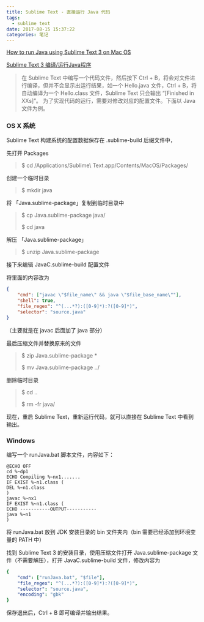```yaml
---
title: Sublime Text - 直接运行 Java 代码
tags:
  - sublime text
date: 2017-08-15 15:37:22
categories: 笔记
---
```


[How to run Java using Sublime Text 3 on Mac OS](https://stackoverflow.com/questions/24319143/how-to-run-java-using-sublime-text-3-on-mac-os)

[Sublime Text 3 编译/运行Java程序](https://zhuanlan.zhihu.com/p/25820430)



> 在 Sublime Text 中编写一个代码文件，然后按下 Ctrl + B，将会对文件进行编译，但并不会显示出运行结果，如一个 Hello.java 文件，Ctrl + B，将自动编译为一个 Hello.class 文件，Sublime Text 只会输出 “[Finished in XXs]”。 为了实现代码的运行，需要对修改对应的配置文件。下面以 Java 文件为例。



### OS X 系统

Sublime Text 构建系统的配置数据保存在 .sublime-build 后缀文件中，

先打开 Packages

> $ cd /Applications/Sublime\ Text.app/Contents/MacOS/Packages/

创建一个临时目录

> $ mkdir java

将 「Java.sublime-package」复制到临时目录中

> $ cp Java.sublime-package java/
>
> $ cd java

解压 「Java.sublime-package」

> $ unzip Java.sublime-package

接下来编辑  JavaC.sublime-build 配置文件

将里面的内容改为

```json
{
    "cmd": ["javac \"$file_name\" && java \"$file_base_name\""],
    "shell": true,
    "file_regex": "^(...*?):([0-9]*):?([0-9]*)",
    "selector": "source.java"
}
```

（主要就是在 javac 后面加了 java 部分）

最后压缩文件并替换原来的文件

> $ zip Java.sublime-package *
>
> $ mv Java.sublime-package ../

删除临时目录

> $ cd ..
>
> $ rm -fr java/

现在，重启 Sublime Text，重新运行代码，就可以直接在 Sublime Text 中看到输出。



### Windows 

编写一个 runJava.bat 脚本文件，内容如下：

```shell
@ECHO OFF  
cd %~dp1  
ECHO Compiling %~nx1.......  
IF EXIST %~n1.class (  
DEL %~n1.class  
)  
javac %~nx1  
IF EXIST %~n1.class (  
ECHO -----------OUTPUT-----------  
java %~n1  
)  
```

将 runJava.bat 放到 JDK 安装目录的 bin 文件夹内（bin 需要已经添加到环境变量的 PATH 中）

找到 Sublime Text 3 的安装目录，使用压缩文件打开 Java.sublime-package 文件（不需要解压），打开 JavaC.sublime-build 文件，修改内容为

```yaml
{  
    "cmd": ["runJava.bat", "$file"],  
    "file_regex": "^(...*?):([0-9]*):?([0-9]*)",  
    "selector": "source.java",  
    "encoding": "gbk"  
}  
```

保存退出后，Ctrl + B 即可编译并输出结果。
